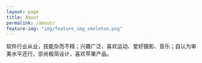 ```yaml
---
layout: page
title: About
permalink: /about/
feature-img: "img/feature_img_skeleton.png"
---
```


软件行业从业，技能杂而不精；兴趣广泛、喜欢运动、爱好摄影、音乐；自认为审美水平还行，崇尚极简设计，喜欢苹果产品。
